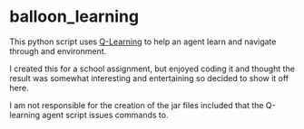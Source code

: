 ﻿# balloon_learning
 This python script uses [Q-Learning](https://en.wikipedia.org/wiki/Q-learning) to help an agent learn and navigate through 
 and environment.
 
 I created this for a school assignment, but enjoyed coding it and thought the result was somewhat interesting and entertaining so decided to show it off here.
 
 I am not responsible for the creation of the jar files included that the Q-learning agent script issues commands to.
